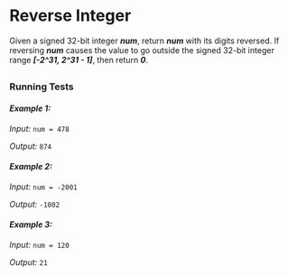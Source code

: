 
# Reverse Integer


Given a signed 32-bit integer ***num***, return ***num*** with its digits reversed. If reversing ***num*** causes the value to go outside the signed 32-bit integer range ***[-2^31, 2^31 - 1]***, then return ***0***.
##
### Running Tests

#### ***Example 1:***

*Input:* `num = 478`

*Output:* `874`

#### ***Example 2:***

*Input:* `num = -2001`

*Output:* `-1002`

#### ***Example 3:***

*Input:* `num = 120`

*Output:* `21`

